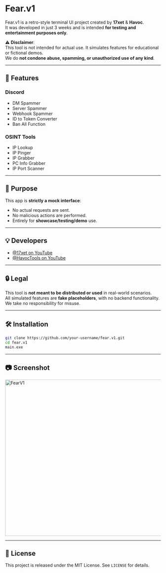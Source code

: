 # Fear.v1

Fear.v1 is a retro-style terminal UI project created by **17xet** & **Havoc**.  
It was developed in just 3 weeks and is intended **for testing and entertainment purposes only**.

⚠️ **Disclaimer**:  
This tool is not intended for actual use. It simulates features for educational or fictional demos.  
We do **not condone abuse, spamming, or unauthorized use of any kind**.

---

## 🧠 Features 

### Discord 
- DM Spammer
- Server Spammer
- Webhook Spammer
- ID to Token Converter
- Ban All Function

### OSINT Tools 
- IP Lookup
- IP Pinger
- IP Grabber
- PC Info Grabber
- IP Port Scanner

---

## 🎯 Purpose

This app is **strictly a mock interface**:
- No actual requests are sent.
- No malicious actions are performed.
- Entirely for **showcase/testing/demo** use.

---

## 💡 Developers
- [@17xet on YouTube](https://youtube.com/@17xet)
- [@HavocTools on YouTube](https://youtube.com/@HavocTools)

---

## 🔒 Legal

This tool is **not meant to be distributed or used** in real-world scenarios.  
All simulated features are **fake placeholders**, with no backend functionality.  
We take no responsibility for misuse.

---

## 🛠️ Installation

```bash
git clone https://github.com/your-username/fear.v1.git
cd fear.v1
main.exe
```

---

## 📷 Screenshot

<img width="975" height="507" alt="FearV1" src="https://github.com/user-attachments/assets/3872f87e-76e2-4a4a-84d1-6c7f13e4c0f7" />


---

## 🧾 License

This project is released under the MIT License. See `LICENSE` for details.

